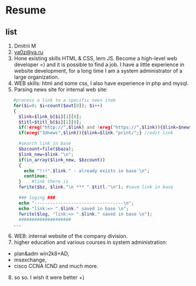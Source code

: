 # Resume
## list
1. Dmitrii M
2. va0z@ya.ru
3. Hone existing skills HTML & CSS, lern JS. Become a high-level web developer  =) and it is possible to find a job. I have a little experience in website development, for a long time I am a system administrator of a large organization.
4. WEB skills: html and some css, I also have experience in php and mysql.
5. Parsing news site for internal web site:

 ```php
    #process a link to a specific news item
    for($i=0; $i<count($out[0]); $i++)
    {
      $link=$link_b[$i][1][0];
      $titl=$titl_b[$i][1][0];
      if(!ereg("http://",$link) and !ereg("https://",$link)){$link=$news_url_root.$link;}
      if(ereg("3dnews",$link)){$link=$link."print/";} //edit link

      #search link in base
      $bzcount=file($baza);
      $link_new=$link."\n";
      if(in_array($link_new, $bzcount))  
      {
        echo "!!!".$link." - already exists in base \n";
        continue;
      }    #link there is
      fwrite($bz, $link."\n *** ".$titl."\n"); #save link in base

      ### loging ###
      echo "----------------------------------\n";
      echo "link:=> ".$link." saved in base \n";
      fwrite($log, "link:=> ".$link." saved in base \n"); 
      ####################
    ...
```

6. WEB: internal website of the company division.
7. higher education and various courses in system administration: 
* plan&adm win2k8+AD, 
* msexchange, 
* cisco CCNA ICND
 and much more.
8. so so. I wish it were better +)
